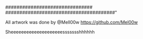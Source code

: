 ############################### #######################################"

All artwork was done by @Mell00w https://github.com/Mel00w

Sheeeeeeeeeeeeeeeeeeeessssssshhhhhh
